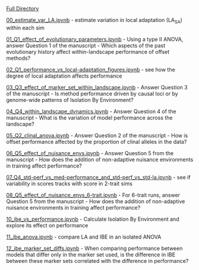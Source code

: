 

[Full Directory](https://nbviewer.org/github/ModelValidationProgram/MVP-offsets/tree/main/02_analysis/02_main_questions/)

[00_estimate_var_LA.ipynb](https://nbviewer.org/github/ModelValidationProgram/MVP-offsets/blob/main/02_analysis/02_main_questions/00_estimate_var_LA.ipynb) - estimate variation in local adaptation (LA<sub>SA</sub>) within each sim

[01_Q1_effect_of_evolutionary_parameters.ipynb](https://nbviewer.org/github/ModelValidationProgram/MVP-offsets/blob/main/02_analysis/02_main_questions/01_Q1_effect_of_evolutionary_parameters.ipynb) - Using a type II ANOVA, answer Question 1 of the manuscript - Which aspects of the past evolutionary history affect within-landscape performance of offset methods?

[02_Q1_performance_vs_local-adaptation_figures.ipynb](https://nbviewer.org/github/ModelValidationProgram/MVP-offsets/blob/main/02_analysis/02_main_questions/02_Q1_performance_vs_local-adaptation_figures.ipynb) - see how the degree of local adaptation affects performance

[03_Q3_effect_of_marker_set_within_landscape.ipynb](https://nbviewer.org/github/ModelValidationProgram/MVP-offsets/blob/main/02_analysis/02_main_questions/03_Q3_effect_of_marker_set_within_landscape.ipynb) - Answer Question 3 of the manuscript - Is method performance driven by causal loci or by genome-wide patterns of Isolation By Environment? 

[04_Q4_within_landscape_dynamics.ipynb](https://nbviewer.org/github/ModelValidationProgram/MVP-offsets/blob/main/02_analysis/02_main_questions/04_Q4_within_landscape_dynamics.ipynb) - Answer Question 4 of the manuscript - What is the variation of model performance across the landscape?

[05_Q2_clinal_anova.ipynb](https://nbviewer.org/github/ModelValidationProgram/MVP-offsets/blob/main/02_analysis/02_main_questions/05_Q2_clinal_anova.ipynb) - Answer Question 2 of the manuscript - How is offset performance affected by the proportion of clinal alleles in the data?

[06_Q5_effect_of_nuisance_envs.ipynb](https://nbviewer.org/github/ModelValidationProgram/MVP-offsets/blob/main/02_analysis/02_main_questions/06_Q5_effect_of_nuisance_envs.ipynb) - Answer Question 5 from the manuscript - How does the addition of non-adaptive nuisance environments in training affect performance?

[07_Q4_std-perf_vs_med-performance_and_std-perf_vs_std-la.ipynb](https://nbviewer.org/github/ModelValidationProgram/MVP-offsets/blob/main/02_analysis/02_main_questions/07_Q4_std-perf_vs_med-performance_and_std-perf_vs_std-la.ipynb) - see if variability in scores tracks with score in 2-trait sims

[08_Q5_effect_of_nuisance_envs_6-trait.ipynb](https://nbviewer.org/github/ModelValidationProgram/MVP-offsets/blob/main/02_analysis/02_main_questions/08_Q5_effect_of_nuisance_envs_6-trait.ipynb) - For 6-trait runs, answer Question 5 from the manuscript - How does the addition of non-adaptive nuisance environments in training affect performance?

[10_ibe_vs_performance.ipynb](https://nbviewer.org/github/ModelValidationProgram/MVP-offsets/blob/main/02_analysis/02_main_questions/10_ibe_vs_performance.ipynb) - Calculate Isolation By Environment and explore its effect on performance

[11_ibe_anova.ipynb](https://nbviewer.org/github/ModelValidationProgram/MVP-offsets/blob/main/02_analysis/02_main_questions/11_ibe_anova.ipynb) - compare LA and IBE in an isolated ANOVA

[12_ibe_marker_set_diffs.ipynb](https://nbviewer.org/github/ModelValidationProgram/MVP-offsets/blob/main/02_analysis/02_main_questions/12_ibe_marker_set_diffs.ipynb) - When comparing performance between models that differ only in the marker set used, is the difference in IBE between these marker sets correlated with the difference in performance?
